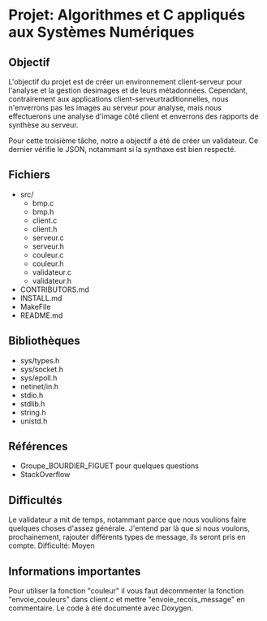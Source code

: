 # Projet: Algorithmes et C appliqués aux Systèmes Numériques

## Objectif

L'objectif du projet est de créer un environnement client-serveur pour l'analyse et la gestion desimages et de leurs métadonnées. Cependant, contrairement aux applications client-serveurtraditionnelles, nous n'enverrons pas les images au serveur pour analyse, mais nous effectuerons une analyse d'image côté client et enverrons des rapports de synthèse au serveur.

Pour cette troisième tâche, notre a objectif a été de créer un validateur. Ce dernier vérifie le JSON, notammant si la synthaxe est bien respecté.

## Fichiers

- src/
  - bmp.c
  - bmp.h
  - client.c
  - client.h
  - serveur.c
  - serveur.h
  - couleur.c
  - couleur.h
  - validateur.c
  - validateur.h
- CONTRIBUTORS.md
- INSTALL.md
- MakeFile
- README.md

## Bibliothèques

- sys/types.h
- sys/socket.h
- sys/epoll.h
- netinet/in.h
- stdio.h
- stdlib.h
- string.h
- unistd.h

## Références

- Groupe_BOURDIER_FIGUET pour quelques questions
- StackOverflow

## Difficultés

Le validateur a mit de temps, notammant parce que nous voulions faire quelques choses d'assez générale.
J'entend par là que si nous voulons, prochainement, rajouter différents types de message, ils seront
pris en compte.
Difficulté: Moyen


## Informations importantes
Pour utiliser la fonction "couleur" il vous faut décommenter la fonction "envoie_couleurs" dans client.c et mettre "envoie_recois_message" en commentaire.
Le code à été documenté avec Doxygen.
